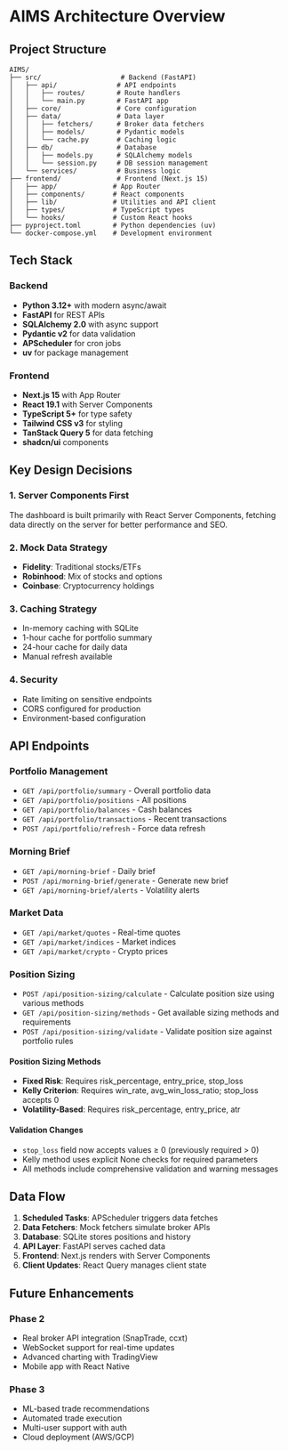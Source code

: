 # AIMS Architecture Overview

## Project Structure

```
AIMS/
├── src/                    # Backend (FastAPI)
│   ├── api/               # API endpoints
│   │   ├── routes/        # Route handlers
│   │   └── main.py        # FastAPI app
│   ├── core/              # Core configuration
│   ├── data/              # Data layer
│   │   ├── fetchers/      # Broker data fetchers
│   │   ├── models/        # Pydantic models
│   │   └── cache.py       # Caching logic
│   ├── db/                # Database
│   │   ├── models.py      # SQLAlchemy models
│   │   └── session.py     # DB session management
│   └── services/          # Business logic
├── frontend/              # Frontend (Next.js 15)
│   ├── app/              # App Router
│   ├── components/       # React components
│   ├── lib/              # Utilities and API client
│   ├── types/            # TypeScript types
│   └── hooks/            # Custom React hooks
├── pyproject.toml        # Python dependencies (uv)
└── docker-compose.yml    # Development environment
```

## Tech Stack

### Backend
- **Python 3.12+** with modern async/await
- **FastAPI** for REST APIs
- **SQLAlchemy 2.0** with async support
- **Pydantic v2** for data validation
- **APScheduler** for cron jobs
- **uv** for package management

### Frontend
- **Next.js 15** with App Router
- **React 19.1** with Server Components
- **TypeScript 5+** for type safety
- **Tailwind CSS v3** for styling
- **TanStack Query 5** for data fetching
- **shadcn/ui** components

## Key Design Decisions

### 1. Server Components First
The dashboard is built primarily with React Server Components, fetching data directly on the server for better performance and SEO.

### 2. Mock Data Strategy
- **Fidelity**: Traditional stocks/ETFs
- **Robinhood**: Mix of stocks and options
- **Coinbase**: Cryptocurrency holdings

### 3. Caching Strategy
- In-memory caching with SQLite
- 1-hour cache for portfolio summary
- 24-hour cache for daily data
- Manual refresh available

### 4. Security
- Rate limiting on sensitive endpoints
- CORS configured for production
- Environment-based configuration

## API Endpoints

### Portfolio Management
- `GET /api/portfolio/summary` - Overall portfolio data
- `GET /api/portfolio/positions` - All positions
- `GET /api/portfolio/balances` - Cash balances
- `GET /api/portfolio/transactions` - Recent transactions
- `POST /api/portfolio/refresh` - Force data refresh

### Morning Brief
- `GET /api/morning-brief` - Daily brief
- `POST /api/morning-brief/generate` - Generate new brief
- `GET /api/morning-brief/alerts` - Volatility alerts

### Market Data
- `GET /api/market/quotes` - Real-time quotes
- `GET /api/market/indices` - Market indices
- `GET /api/market/crypto` - Crypto prices

### Position Sizing
- `POST /api/position-sizing/calculate` - Calculate position size using various methods
- `GET /api/position-sizing/methods` - Get available sizing methods and requirements
- `POST /api/position-sizing/validate` - Validate position size against portfolio rules

#### Position Sizing Methods
- **Fixed Risk**: Requires risk_percentage, entry_price, stop_loss
- **Kelly Criterion**: Requires win_rate, avg_win_loss_ratio; stop_loss accepts 0
- **Volatility-Based**: Requires risk_percentage, entry_price, atr

#### Validation Changes
- `stop_loss` field now accepts values ≥ 0 (previously required > 0)
- Kelly method uses explicit None checks for required parameters
- All methods include comprehensive validation and warning messages

## Data Flow

1. **Scheduled Tasks**: APScheduler triggers data fetches
2. **Data Fetchers**: Mock fetchers simulate broker APIs
3. **Database**: SQLite stores positions and history
4. **API Layer**: FastAPI serves cached data
5. **Frontend**: Next.js renders with Server Components
6. **Client Updates**: React Query manages client state

## Future Enhancements

### Phase 2
- Real broker API integration (SnapTrade, ccxt)
- WebSocket support for real-time updates
- Advanced charting with TradingView
- Mobile app with React Native

### Phase 3
- ML-based trade recommendations
- Automated trade execution
- Multi-user support with auth
- Cloud deployment (AWS/GCP)